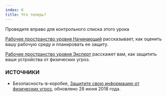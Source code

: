 ```yaml
---
index: 6
title: Что теперь?
---
```

Проведите вправо для контрольного списка этого урока

[Рабочее пространство уровня Начинающий](umbrella://information/protect-your-workspace/beginner) рассказывает, как оценить вашу рабочую среду и планировать ее защиту.

[Рабочее пространство уровня Эксперт](umbrella://information/protect-your-workspace/expert) расскажет вам, как защитить ваши устройства от физических угроз.

### ИСТОЧНИКИ

* Безопасность-в-коробке, [Защитите свою информацию от физических угроз](https://securityinabox.org/en/guide/physical/), обновлено 28 июня 2018 года.
